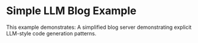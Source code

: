 # Simple LLM Blog Example

This example demonstrates: A simplified blog server demonstrating explicit LLM-style code generation patterns.
